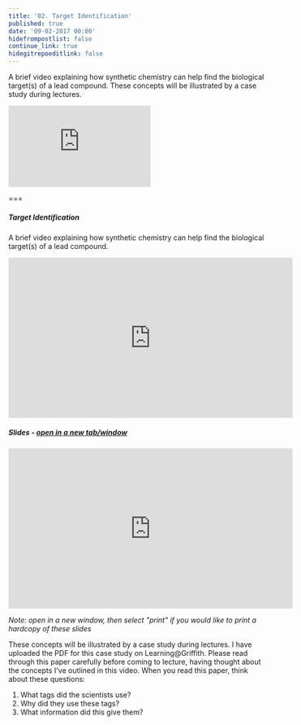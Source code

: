 ```yaml
---
title: '02. Target Identification'
published: true
date: '09-02-2017 00:00'
hidefrompostlist: false
continue_link: true
hidegitrepoeditlink: false
---
```


A brief video explaining how synthetic chemistry can help find the biological target(s) of a lead compound. These concepts will be illustrated by a case study during lectures.

<iframe width="280" height="160" src="https://www.youtube.com/embed/zWVmRfd8uk4" frameborder="0" allowfullscreen></iframe>

===

##### Target Identification

A brief video explaining how synthetic chemistry can help find the biological target(s) of a lead compound.

<iframe width="560" height="315" src="https://www.youtube.com/embed/zWVmRfd8uk4" frameborder="0" allowfullscreen></iframe>

##### Slides - <a href="https://teaching.mcoster.net/DDD/slides/02-target-id.html" target="_blank">open in a new tab/window</a>
<iframe width="560" height="315" src="https://teaching.mcoster.net/DDD/slides/02-target-id.html" frameborder="0" allowfullscreen></iframe>

_Note: open in a new window, then select "print" if you would like to print a hardcopy of these slides_

These concepts will be illustrated by a case study during lectures. I have uploaded the PDF for this case study on Learning@Griffith. Please read through this paper carefully before coming to lecture, having thought about the concepts I've outlined in this video. When you read this paper, think about these questions:

1. What tags did the scientists use?
2. Why did they use these tags?
3. What information did this give them?
